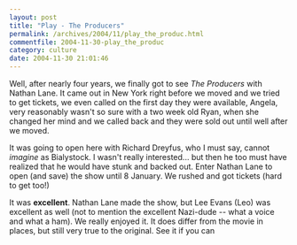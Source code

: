 ```yaml
---
layout: post
title: "Play - The Producers"
permalink: /archives/2004/11/play_the_produc.html
commentfile: 2004-11-30-play_the_produc
category: culture
date: 2004-11-30 21:01:46
---
```


Well, after nearly four years, we finally got to see _The Producers_ with Nathan Lane. It came out in New York right before we moved and we tried to get tickets, we even called on the first day they were available, Angela, very reasonably wasn't so sure with a two week old Ryan, when she changed her mind and we called back and they were sold out until well after we moved.

It was going to open here with Richard Dreyfus, who I must say, cannot _imagine_ as Bialystock. I wasn't really interested... but then he too must have realized that he would have stunk and backed out. Enter Nathan Lane to open (and save) the show until 8 January. We rushed and got tickets (hard to get too!)

It was **excellent**. Nathan Lane made the show, but Lee Evans (Leo) was excellent as well (not to mention the excellent Nazi-dude -- what a voice and what a ham). We really enjoyed it. It does differ from the movie in places, but still very true to the original. See it if you can
